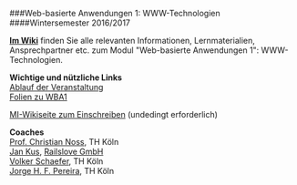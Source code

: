 ###Web-basierte Anwendungen 1: WWW-Technologien
####Wintersemester 2016/2017

**[Im Wiki](https://github.com/th-koeln/wba1-2016/wiki)** finden Sie alle relevanten Informationen,
Lernmaterialien, Ansprechpartner etc. zum Modul "Web-basierte Anwendungen 1": WWW-Technologien.

**Wichtige und nützliche Links**  
[Ablauf der Veranstaltung](https://github.com/fh-koeln/wba1-2016/wiki/Ablauf-der-Veranstaltung)  
[Folien zu WBA1](http://th-koeln.github.io/wba1-2016)

[MI-Wikiseite zum Einschreiben](http://www.medieninformatik.fh-koeln.de/w/index.php/Web-basierte_Anwendungen_1:_WWW-Technologien:WS1617) (undedingt erforderlich)  

**Coaches**  
[Prof. Christian Noss](https://github.com/cnoss), TH Köln  
[Jan Kus](https://github.com/koos), [Railslove GmbH](http://railslove.com)  
[Volker Schaefer](https://github.com/vschaefer), TH Köln  
[Jorge H. F. Pereira](https://github.com/jhfpereira), TH Köln  

